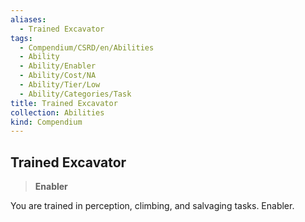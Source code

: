 ```yaml
---
aliases:
  - Trained Excavator
tags:
  - Compendium/CSRD/en/Abilities
  - Ability
  - Ability/Enabler
  - Ability/Cost/NA
  - Ability/Tier/Low
  - Ability/Categories/Task
title: Trained Excavator
collection: Abilities
kind: Compendium
---
```

## Trained Excavator  
>**Enabler**
  
You are trained in perception, climbing, and salvaging tasks. Enabler.